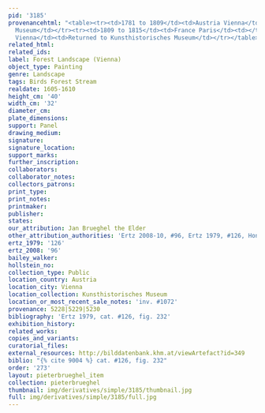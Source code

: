 ```yaml
---
pid: '3185'
provenancehtml: "<table><tr><td>1781 to 1809</td><td>Austria Vienna</td><td>Kunsthistorisches
  Museum</td></tr><tr><td>1809 to 1815</td><td>France Paris</td><td></td></tr><tr><td>1815</td><td>Austria
  Vienna</td><td>Returned to Kunsthistorisches Museum</td></tr></table>"
related_html:
related_ids:
label: Forest Landscape (Vienna)
object_type: Painting
genre: Landscape
tags: Birds Forest Stream
realdate: 1605-1610
height_cm: '40'
width_cm: '32'
diameter_cm:
plate_dimensions:
support: Panel
drawing_medium:
signature:
signature_location:
support_marks:
further_inscription:
collaborators:
collaborator_notes:
collectors_patrons:
print_type:
print_notes:
printmaker:
publisher:
states:
our_attribution: Jan Brueghel the Elder
other_attribution_authorities: 'Ertz 2008-10, #96, Ertz 1979, #126, Honig database'
ertz_1979: '126'
ertz_2008: '96'
bailey_walker:
hollstein_no:
collection_type: Public
location_country: Austria
location_city: Vienna
location_collection: Kunsthistorisches Museum
location_or_most_recent_sale_notes: 'inv. #1072'
provenance: 5228|5229|5230
bibliography: 'Ertz 1979, cat. #126, fig. 232'
exhibition_history:
related_works:
copies_and_variants:
curatorial_files:
external_resources: http://bilddatenbank.khm.at/viewArtefact?id=349
biblio: "{% cite 9004 %} cat. #126, fig. 232"
order: '273'
layout: pieterbrueghel_item
collection: pieterbrueghel
thumbnail: img/derivatives/simple/3185/thumbnail.jpg
full: img/derivatives/simple/3185/full.jpg
---
```

